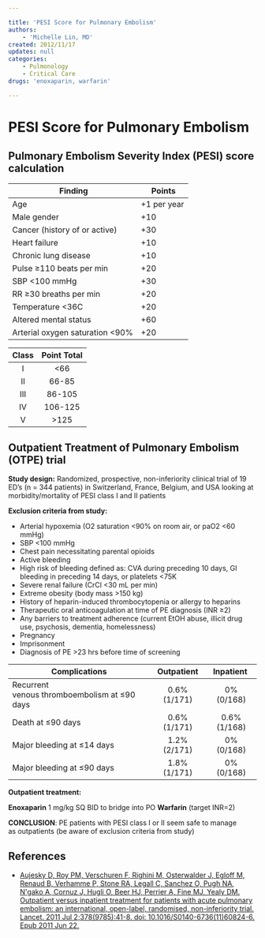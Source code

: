 ```yaml
---

title: 'PESI Score for Pulmonary Embolism'
authors:
    - 'Michelle Lin, MD'
created: 2012/11/17
updates: null
categories:
    - Pulmonology
    - Critical Care
drugs: 'enoxaparin, warfarin'

---
```




# PESI Score for Pulmonary Embolism

## Pulmonary Embolism Severity Index (PESI) score calculation

|  **Finding**                            |  **Points**         |
|-------------------------------------|-----------------|
| Age                                 | +1 per year     |
| Male gender                         | +10             |
| Cancer (history of or active)       | +30             |
| Heart failure                       | +10             |
| Chronic lung disease                | +10             |
| Pulse ≥110 beats per min           | +20             |
| SBP &lt;100 mmHg                   | +30             |
| RR ≥30 breaths per min             | +20             |
| Temperature &lt;36C                | +20             |
| Altered mental status               | +60             |
| Arterial oxygen saturation &lt;90% | +20             |                            


| **Class**       | **Point Total**   |
|:-------------:|:---------------:|
| I     | &lt;66       |
| II    | 66-85         |
| III   | 86-105        |
| IV    | 106-125       |
| V     | &gt;125      |


## Outpatient Treatment of Pulmonary Embolism (OTPE) trial

**Study design:** Randomized, prospective, non-inferiority clinical trial of 19 ED’s (n = 344 patients) in Switzerland, France, Belgium, and USA looking at morbidity/mortality of PESI class I and II patients

**Exclusion criteria from study:**
-   Arterial hypoxemia (O2 saturation &lt;90% on room air, or paO2 &lt;60 mmHg)
-   SBP &lt;100 mmHg
-   Chest pain necessitating parental opioids
-   Active bleeding
-   High risk of bleeding defined as: CVA during preceding 10 days, GI bleeding in preceding 14 days, or platelets &lt;75K 
-   Severe renal failure (CrCl &lt;30 mL per min)
-   Extreme obesity (body mass &gt;150 kg)
-   History of heparin-induced thrombocytopenia or allergy to heparins
-   Therapeutic oral anticoagulation at time of PE diagnosis (INR ≥2)
-   Any barriers to treatment adherence (current EtOH abuse, illicit drug use, psychosis, dementia, homelessness)
-   Pregnancy
-   Imprisonment
-    Diagnosis of PE &gt;23 hrs before time of screening

| **Complications**                    |  **Outpatient**  | **Inpatient**    |
|--------------------------------------------|:--------------:|:--------------:|
| Recurrent venous thromboembolism at ≤90 days | 0.6% (1/171) | 0% (0/168)   |
| Death at ≤90 days                            | 0.6% (1/171) | 0.6% (1/168) |
| Major bleeding at ≤14 days                   | 1.2% (2/171) | 0% (0/168)   |
| Major bleeding at ≤90 days                   | 1.8% (1/171) | 0% (0/168)   |

**Outpatient treatment:** 

**<span class="drug">Enoxaparin</span>** 1 mg/kg SQ BID to bridge into PO **<span class="drug">Warfarin</span>** (target INR=2)

**CONCLUSION**: PE patients with PESI class I or II seem safe to manage as outpatients (be aware of exclusion criteria from study)

## References

-   [Aujesky D, Roy PM, Verschuren F, Righini M, Osterwalder J, Egloff M, Renaud B, Verhamme P, Stone RA, Legall C, Sanchez O, Pugh NA, N'gako A, Cornuz J, Hugli O, Beer HJ, Perrier A, Fine MJ, Yealy DM. Outpatient versus inpatient treatment for patients with acute pulmonary embolism: an international, open-label, randomised, non-inferiority trial. Lancet. 2011 Jul 2;378(9785):41-8. doi: 10.1016/S0140-6736(11)60824-6. Epub 2011 Jun 22.](https://www.ncbi.nlm.nih.gov/pubmed/?term=21703676)
